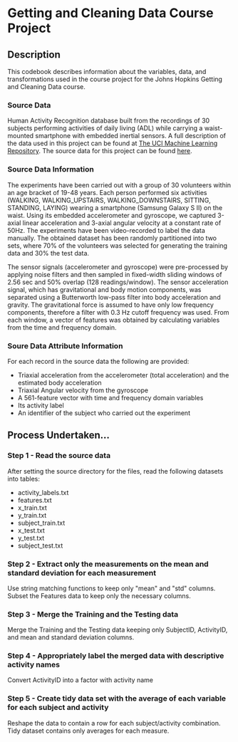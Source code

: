 # Getting and Cleaning Data Course Project

## Description
This codebook describes information about the variables, data, and transformations used in the course project for the Johns Hopkins Getting and Cleaning Data course.

### Source Data
Human Activity Recognition database built from the recordings of 30 subjects performing activities of daily living (ADL) while carrying a waist-mounted smartphone with embedded inertial sensors. A full description of the data used in this project can be found at [The UCI Machine Learning Repository](http://archive.ics.uci.edu/ml/datasets/Human+Activity+Recognition+Using+Smartphones). The source data for this project can be found [here](https://d396qusza40orc.cloudfront.net/getdata%2Fprojectfiles%2FUCI%20HAR%20Dataset.zip).

### Source Data Information
The experiments have been carried out with a group of 30 volunteers within an age bracket of 19-48 years. Each person performed six activities (WALKING, WALKING_UPSTAIRS, WALKING_DOWNSTAIRS, SITTING, STANDING, LAYING) wearing a smartphone (Samsung Galaxy S II) on the waist. Using its embedded accelerometer and gyroscope, we captured 3-axial linear acceleration and 3-axial angular velocity at a constant rate of 50Hz. The experiments have been video-recorded to label the data manually. The obtained dataset has been randomly partitioned into two sets, where 70% of the volunteers was selected for generating the training data and 30% the test data. 

The sensor signals (accelerometer and gyroscope) were pre-processed by applying noise filters and then sampled in fixed-width sliding windows of 2.56 sec and 50% overlap (128 readings/window). The sensor acceleration signal, which has gravitational and body motion components, was separated using a Butterworth low-pass filter into body acceleration and gravity. The gravitational force is assumed to have only low frequency components, therefore a filter with 0.3 Hz cutoff frequency was used. From each window, a vector of features was obtained by calculating variables from the time and frequency domain.

### Soure Data Attribute Information
For each record in the source data the following are provided:
- Triaxial acceleration from the accelerometer (total acceleration) and the estimated body acceleration
- Triaxial Angular velocity from the gyroscope
- A 561-feature vector with time and frequency domain variables
- Its activity label
- An identifier of the subject who carried out the experiment

## Process Undertaken...

### Step 1 - Read the source data
After setting the source directory for the files, read the following datasets into tables:
- activity_labels.txt
- features.txt
- x_train.txt
- y_train.txt
- subject_train.txt
- x_test.txt
- y_test.txt
- subject_test.txt

### Step 2 - Extract only the measurements on the mean and standard deviation for each measurement
Use string matching functions to keep only "mean" and "std" columns.
Subset the Features data to keep only the necessary columns.

### Step 3 - Merge the Training and the Testing data
Merge the Training and the Testing data keeping only SubjectID, ActivityID, and mean and standard deviation columns.

### Step 4 - Appropriately label the merged data with descriptive activity names
Convert ActivityID into a factor with activity name

### Step 5 - Create tidy data set with the average of each variable for each subject and activity
Reshape the data to contain a row for each subject/activity combination.
Tidy dataset contains only averages for each measure.